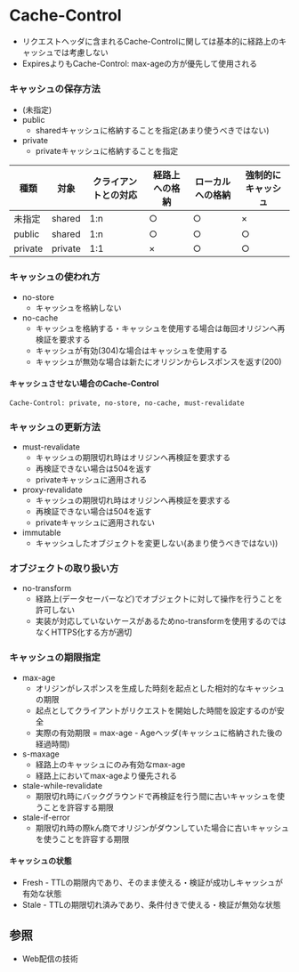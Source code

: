 # Cache-Control
- リクエストヘッダに含まれるCache-Controlに関しては基本的に経路上のキャッシュでは考慮しない
- ExpiresよりもCache-Control: max-ageの方が優先して使用される

### キャッシュの保存方法
- (未指定)
- public
  - sharedキャッシュに格納することを指定(あまり使うべきではない)
- private
  - privateキャッシュに格納することを指定

| 種類    | 対象    | クライアントとの対応 | 経路上への格納 | ローカルへの格納 | 強制的にキャッシュ |
| -       | -       | -                    | -              | -                | -                  |
| 未指定  | shared  | 1:n                  | ○              | ○                | ×                  |
| public  | shared  | 1:n                  | ○              | ○                | ○                  |
| private | private | 1:1                  | ×              | ○                | ○                  |

### キャッシュの使われ方
- no-store
  - キャッシュを格納しない
- no-cache
  - キャッシュを格納する・キャッシュを使用する場合は毎回オリジンへ再検証を要求する
  - キャッシュが有効(304)な場合はキャッシュを使用する
  - キャッシュが無効な場合は新たにオリジンからレスポンスを返す(200)

#### キャッシュさせない場合のCache-Control
```
Cache-Control: private, no-store, no-cache, must-revalidate
```

### キャッシュの更新方法
- must-revalidate
  - キャッシュの期限切れ時はオリジンへ再検証を要求する
  - 再検証できない場合は504を返す
  - privateキャッシュに適用される
- proxy-revalidate
  - キャッシュの期限切れ時はオリジンへ再検証を要求する
  - 再検証できない場合は504を返す
  - privateキャッシュに適用されない
- immutable
  - キャッシュしたオブジェクトを変更しない(あまり使うべきではない))

### オブジェクトの取り扱い方
- no-transform
  - 経路上(データセーバーなど)でオブジェクトに対して操作を行うことを許可しない
  - 実装が対応していないケースがあるためno-transformを使用するのではなくHTTPS化する方が適切

### キャッシュの期限指定
- max-age
  - オリジンがレスポンスを生成した時刻を起点とした相対的なキャッシュの期限
  - 起点としてクライアントがリクエストを開始した時間を設定するのが安全
  - 実際の有効期限 = max-age - Ageヘッダ(キャッシュに格納された後の経過時間)
- s-maxage
  - 経路上のキャッシュにのみ有効なmax-age
  - 経路上においてmax-ageより優先される
- stale-while-revalidate
  - 期限切れ時にバックグラウンドで再検証を行う間に古いキャッシュを使うことを許容する期限
- stale-if-error
  - 期限切れ時の際kん商でオリジンがダウンしていた場合に古いキャッシュを使うことを許容する期限

#### キャッシュの状態
- Fresh - TTLの期限内であり、そのまま使える・検証が成功しキャッシュが有効な状態
- Stale - TTLの期限切れ済みであり、条件付きで使える・検証が無効な状態

## 参照
- Web配信の技術
